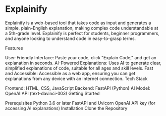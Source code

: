 # Explainify
Explainify is a web-based tool that takes code as input and generates a simple, plain-English explanation, making complex code understandable at a 5th-grade level. Explainify is perfect for students, beginner programmers, and anyone looking to understand code in easy-to-grasp terms.

Features

User-Friendly Interface: Paste your code, click "Explain Code," and get an explanation in seconds.
AI-Powered Explanations: Uses AI to generate clear, simplified explanations of code, suitable for all ages and skill levels.
Fast and Accessible: Accessible as a web app, ensuring you can get explanations from any device with an internet connection.
Tech Stack

Frontend: HTML, CSS, JavaScript
Backend: FastAPI (Python)
AI Model: OpenAI API (text-davinci-003)
Getting Started

Prerequisites
Python 3.6 or later
FastAPI and Uvicorn
OpenAI API key (for accessing AI explanations)
Installation
Clone the Repository
